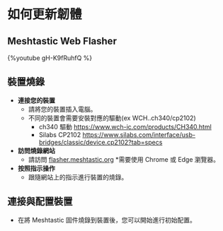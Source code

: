 # 如何更新韌體

## Meshtastic Web Flasher

{%youtube gH-K9fRuhfQ %} 

## 裝置燒錄
- **連接您的裝置**
  - 請將您的裝置插入電腦。
  - 不同的裝置會需要安裝對應的驅動(ex WCH..ch340/cp2102)
      - ch340 驅動 https://www.wch-ic.com/products/CH340.html
      - Silabs CP2102 https://www.silabs.com/interface/usb-bridges/classic/device.cp2102?tab=specs
- **訪問燒錄網站**
  - 請訪問 [flasher.meshtastic.org](https://flasher.meshtastic.org) *需要使用 Chrome 或 Edge 瀏覽器。
- **按照指示操作**
  - 跟隨網站上的指示進行裝置的燒錄。



## 連接與配置裝置
- 在將 Meshtastic 固件燒錄到裝置後，您可以開始進行初始配置。